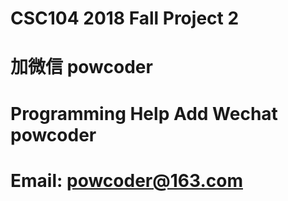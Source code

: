 # CSC104 2018 Fall Project 2
# 加微信 powcoder

# Programming Help Add Wechat powcoder

# Email: powcoder@163.com

